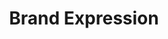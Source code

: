 ---
title: "Brand Expression"
permalink: /brand/
category: Brand
layout: portfolio
collection: portfolio
entries_layout: grid
classes: wide
---